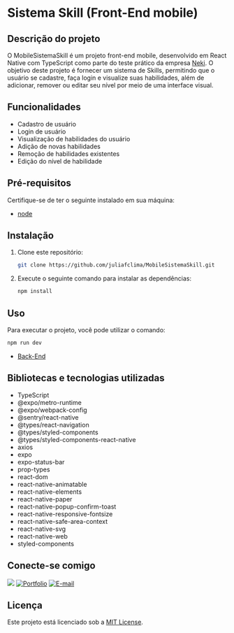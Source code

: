 # Sistema Skill (Front-End mobile)

## Descrição do projeto

O MobileSistemaSkill é um projeto front-end mobile, desenvolvido em React Native com TypeScript como parte do teste prático da empresa [Neki](https://neki.com.br/). O objetivo deste projeto é fornecer um sistema de Skills, permitindo que o usuário se cadastre, faça login e visualize suas habilidades, além de adicionar, remover ou editar seu nível por meio de uma interface visual.

## Funcionalidades

- Cadastro de usuário
- Login de usuário
- Visualização de habilidades do usuário
- Adição de novas habilidades
- Remoção de habilidades existentes
- Edição do nível de habilidade

## Pré-requisitos

Certifique-se de ter o seguinte instalado em sua máquina:

- [node](https://nodejs.org/en/download)

## Instalação

1. Clone este repositório:

   ```bash
   git clone https://github.com/juliafclima/MobileSistemaSkill.git
   ```

2. Execute o seguinte comando para instalar as dependências:

   ```bash
   npm install
   ```

## Uso

Para executar o projeto, você pode utilizar o comando:

```bash
npm run dev
```

- [Back-End](https://github.com/juliafclima/BackSistemaSkilll)

## Bibliotecas e tecnologias utilizadas

- TypeScript
- @expo/metro-runtime
- @expo/webpack-config
- @sentry/react-native
- @types/react-navigation
- @types/styled-components
- @types/styled-components-react-native
- axios
- expo
- expo-status-bar
- prop-types
- react-dom
- react-native-animatable
- react-native-elements
- react-native-paper
- react-native-popup-confirm-toast
- react-native-responsive-fontsize
- react-native-safe-area-context
- react-native-svg
- react-native-web
- styled-components

## Conecte-se comigo

<a href="https://www.linkedin.com/in/juliafclima/" target="_blank"><img loading="lazy" src="https://img.shields.io/badge/-LinkedIn-%230077B5?style=for-the-badge&logo=linkedin&logoColor=white" target="_blank"></a>
[![Portfolio](https://img.shields.io/badge/Portfolio-FF5722?style=for-the-badge&logo=todoist&logoColor=white)](https://projeto-portfolio-ruddy.vercel.app)
[![E-mail](https://img.shields.io/badge/-Email-000?style=for-the-badge&logo=microsoft-outlook&logoColor=007BFF)](mailto:juliafclima@hotmail.com)

## Licença

Este projeto está licenciado sob a [MIT License](https://mit-license.org/).
